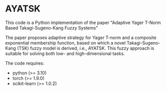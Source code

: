# AYATSK

This code is a Python implementation of the paper "Adaptive Yager T-Norm Based Takagi-Sugeno-Kang Fuzzy Systems"

The paper proposes adaptive strategy for Yager T-norm and a composite exponential membership function, based on which 
a novel Takagi-Sugeno-Kang (TSK) fuzzy model is derived, i.e., AYATSK. This fuzzy approach is suitable for solving both
low- and high-dimensional tasks.

The code requires:
* python (>= 3.10)
* torch (>= 1.9.0)
* scikit-learn (>= 1.0.2)
